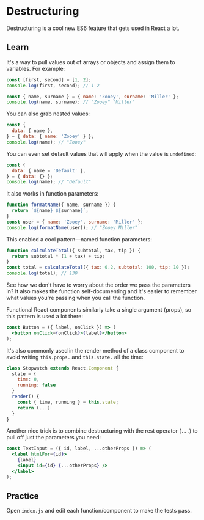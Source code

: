# Destructuring

Destructuring is a cool new ES6 feature that gets used in React a lot.

## Learn

It's a way to pull values out of arrays or objects and assign them to variables. For example:

```js
const [first, second] = [1, 2];
console.log(first, second); // 1 2

const { name, surname } = { name: 'Zooey', surname: 'Miller' };
console.log(name, surname); // "Zooey" "Miller"
```

You can also grab nested values:

```js
const {
  data: { name },
} = { data: { name: 'Zooey' } };
console.log(name); // "Zooey"
```

You can even set default values that will apply when the value is `undefined`:

```js
const {
  data: { name = 'Default' },
} = { data: {} };
console.log(name); // "Default"
```

It also works in function parameters:

```js
function formatName({ name, surname }) {
  return `${name} ${surname}`;
}
const user = { name: 'Zooey', surname: 'Miller' };
console.log(formatName(user)); // "Zooey Miller"
```

This enabled a cool pattern—named function parameters:

```js
function calculateTotal({ subtotal, tax, tip }) {
  return subtotal * (1 + tax) + tip;
}
const total = calculateTotal({ tax: 0.2, subtotal: 100, tip: 10 });
console.log(total); // 130
```

See how we don't have to worry about the order we pass the parameters in? It also makes the function self-documenting and it's easier to remember what values you're passing when you call the function.

Functional React components similarly take a single argument (props), so this pattern is used a lot there:

```jsx
const Button = ({ label, onClick }) => (
  <button onClick={onClick}>{label}</button>
);
```

It's also commonly used in the render method of a class component to avoid writing `this.props.` and `this.state.` all the time:

```jsx
class Stopwatch extends React.Component {
  state = {
    time: 0,
    running: false
  }
  render() {
    const { time, running } = this.state;
    return (...)
  }
}
```

Another nice trick is to combine destructuring with the rest operator (`...`) to pull off just the parameters you need:

```jsx
const TextInput = ({ id, label, ...otherProps }) => (
  <label htmlFor={id}>
    {label}
    <input id={id} {...otherProps} />
  </label>
);
```

## Practice

Open `index.js` and edit each function/component to make the tests pass.
